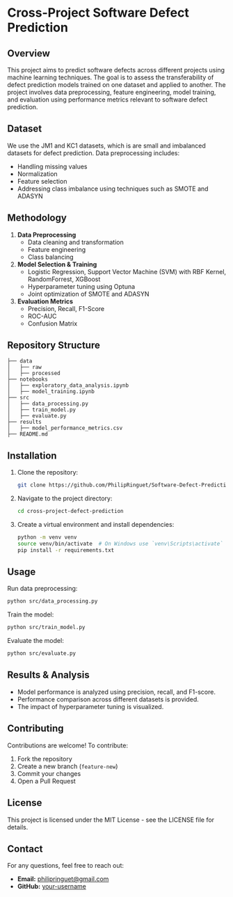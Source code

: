 # Cross-Project Software Defect Prediction

## Overview
This project aims to predict software defects across different projects using machine learning techniques. The goal is to assess the transferability of defect prediction models trained on one dataset and applied to another. The project involves data preprocessing, feature engineering, model training, and evaluation using performance metrics relevant to software defect prediction.

## Dataset
We use the JM1 and KC1 datasets, which is are small and imbalanced datasets for defect prediction. Data preprocessing includes:
- Handling missing values
- Normalization
- Feature selection
- Addressing class imbalance using techniques such as SMOTE and ADASYN

## Methodology
1. **Data Preprocessing**
   - Data cleaning and transformation
   - Feature engineering
   - Class balancing
2. **Model Selection & Training**
   - Logistic Regression, Support Vector Machine (SVM) with RBF Kernel, RandomForrest, XGBoost
   - Hyperparameter tuning using Optuna
   - Joint optimization of SMOTE and ADASYN
3. **Evaluation Metrics**
   - Precision, Recall, F1-Score
   - ROC-AUC
   - Confusion Matrix

## Repository Structure
```
├── data
│   ├── raw
│   ├── processed
├── notebooks
│   ├── exploratory_data_analysis.ipynb
│   ├── model_training.ipynb
├── src
│   ├── data_processing.py
│   ├── train_model.py
│   ├── evaluate.py
├── results
│   ├── model_performance_metrics.csv
├── README.md
```

## Installation
1. Clone the repository:
   ```bash
   git clone https://github.com/PhilipRinguet/Software-Defect-Prediction.git
   ```
2. Navigate to the project directory:
   ```bash
   cd cross-project-defect-prediction
   ```
3. Create a virtual environment and install dependencies:
   ```bash
   python -m venv venv
   source venv/bin/activate  # On Windows use `venv\Scripts\activate`
   pip install -r requirements.txt
   ```

## Usage
Run data preprocessing:
```bash
python src/data_processing.py
```
Train the model:
```bash
python src/train_model.py
```
Evaluate the model:
```bash
python src/evaluate.py
```

## Results & Analysis
- Model performance is analyzed using precision, recall, and F1-score.
- Performance comparison across different datasets is provided.
- The impact of hyperparameter tuning is visualized.

## Contributing
Contributions are welcome! To contribute:
1. Fork the repository
2. Create a new branch (`feature-new`)
3. Commit your changes
4. Open a Pull Request

## License
This project is licensed under the MIT License - see the LICENSE file for details.

## Contact
For any questions, feel free to reach out:
- **Email:** philipringuet@gmail.com
- **GitHub:** [your-username](https://github.com/PhilipRinguet)

